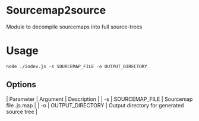 # Sourcemap2source
Module to decompile sourcemaps into full source-trees

# Usage
```node ./index.js -s SOURCEMAP_FILE -o OUTPUT_DIRECTORY```

## Options
| Parameter | Argument | Description |
| -s | SOURCEMAP_FILE | Sourcemap file .js.map |
| -o | OUTPUT_DIRECTORY | Output directory for generated source tree |



